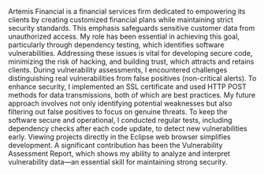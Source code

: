 Artemis Financial is a financial services firm dedicated to empowering its clients by creating customized financial plans while maintaining strict security standards. This emphasis safeguards sensitive customer data from unauthorized access. My role has been essential in achieving this goal, particularly through dependency testing, which identifies software vulnerabilities. Addressing these issues is vital for developing secure code, minimizing the risk of hacking, and building trust, which attracts and retains clients. During vulnerability assessments, I encountered challenges distinguishing real vulnerabilities from false positives (non-critical alerts). To enhance security, I implemented an SSL certificate and used HTTP POST methods for data transmissions, both of which are best practices. My future approach involves not only identifying potential weaknesses but also filtering out false positives to focus on genuine threats. To keep the software secure and operational, I conducted regular tests, including dependency checks after each code update, to detect new vulnerabilities early. Viewing projects directly in the Eclipse web browser simplifies development. A significant contribution has been the Vulnerability Assessment Report, which shows my ability to analyze and interpret vulnerability data—an essential skill for maintaining strong security.
